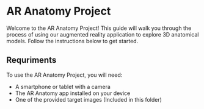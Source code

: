 # AR Anatomy Project 
Welcome to the AR Anatomy Project! This guide will walk you through the process of using our augmented reality application to explore 3D anatomical models. Follow the instructions below to get started.

## Requriments 
To use the AR Anatomy Project, you will need:
 - A smartphone or tablet with a camera
 - The AR Anatomy app installed on your device
 - One of the provided target images (Included in this folder)

